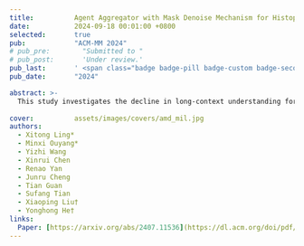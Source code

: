 ```yaml
---
title:          Agent Aggregator with Mask Denoise Mechanism for Histopathology Whole Slide Image Analysis
date:           2024-09-18 00:01:00 +0800
selected:       true
pub:            "ACM-MM 2024"
# pub_pre:        "Submitted to "
# pub_post:       'Under review.'
pub_last:       ' <span class="badge badge-pill badge-custom badge-secondary">Conference</span><span class="badge badge-pill badge-custom badge-warning">Poster</span>'
pub_date:       "2024"

abstract: >-
  This study investigates the decline in long-context understanding for medical LLMs after domain-specific fine-tuning, conducting experiments to determine the best composition of general and medical training data to balance diagnostic knowledge with comprehensive reading abilities.
  
cover:          assets/images/covers/amd_mil.jpg
authors:
  - Xitong Ling*  
  - Minxi Ouyang*  
  - Yizhi Wang  
  - Xinrui Chen  
  - Renao Yan  
  - Junru Cheng  
  - Tian Guan  
  - Sufang Tian  
  - Xiaoping Liu†
  - Yonghong He†
links:
  Paper: [https://arxiv.org/abs/2407.11536](https://dl.acm.org/doi/pdf/10.1145/3664647.3681425)
---
```

